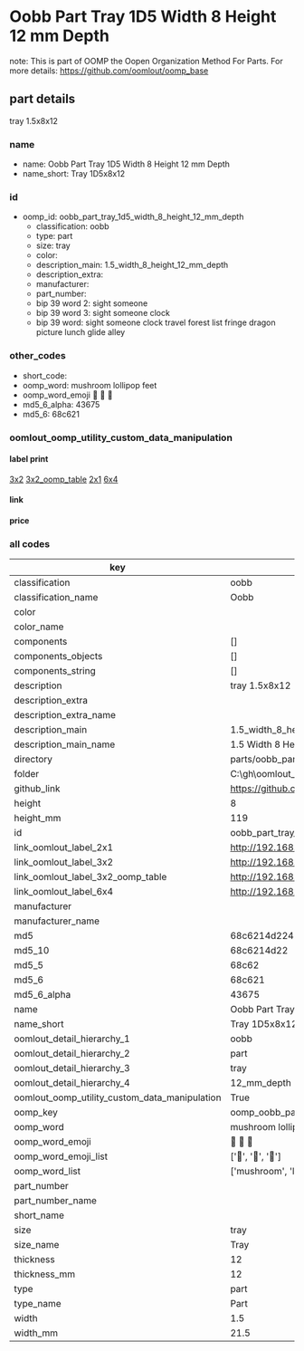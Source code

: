 # Oobb Part Tray 1D5 Width 8 Height 12 mm Depth  

note: This is part of OOMP the Oopen Organization Method For Parts. For more details: https://github.com/oomlout/oomp_base

##  part details
  



tray 1.5x8x12



### name
* name: Oobb Part Tray 1D5 Width 8 Height 12 mm Depth
* name_short: Tray 1D5x8x12 
### id
* oomp_id: oobb_part_tray_1d5_width_8_height_12_mm_depth
  * classification: oobb
  * type: part
  * size: tray
  * color: 
  * description_main: 1.5_width_8_height_12_mm_depth
  * description_extra: 
  * manufacturer: 
  * part_number: 
  * bip 39 word 2: sight someone
  * bip 39 word 3: sight someone clock
  * bip 39 word: sight someone clock travel forest list fringe dragon picture lunch glide alley

### other_codes
* short_code: 
* oomp_word: mushroom lollipop feet
* oomp_word_emoji :mushroom: :lollipop: :feet:
* md5_6_alpha: 43675
* md5_6: 68c621






### oomlout_oomp_utility_custom_data_manipulation
#### label print
[3x2](http://192.168.1.245:1112/?label=oomp%2043675)
[3x2_oomp_table](http://192.168.1.108:1112/?label=oomp%2043675)
[2x1](http://192.168.1.242:1112/?label=oomp%2043675)
[6x4](http://192.168.1.55:1112/?label=oomp%2043675)    

#### link

                              

#### price







### all codes 
| key | value |  
| --- | --- |  
| classification | oobb |  
| classification_name | Oobb |  
| color |  |  
| color_name |  |  
| components | [] |  
| components_objects | [] |  
| components_string | [] |  
| description | tray 1.5x8x12 |  
| description_extra |  |  
| description_extra_name |  |  
| description_main | 1.5_width_8_height_12_mm_depth |  
| description_main_name | 1.5 Width 8 Height 12 mm Depth |  
| directory | parts/oobb_part_tray_1d5_width_8_height_12_mm_depth |  
| folder | C:\gh\oomlout_oobb_version_4_generated_parts\parts\oobb_part_tray_1d5_width_8_height_12_mm_depth |  
| github_link | https://github.com/oomlout/oomlout_oomp_part_src/tree/main/parts/oobb_part_tray_1d5_width_8_height_12_mm_depth |  
| height | 8 |  
| height_mm | 119 |  
| id | oobb_part_tray_1d5_width_8_height_12_mm_depth |  
| link_oomlout_label_2x1 | http://192.168.1.242:1112/?label=oomp%2043675 |  
| link_oomlout_label_3x2 | http://192.168.1.245:1112/?label=oomp%2043675 |  
| link_oomlout_label_3x2_oomp_table | http://192.168.1.108:1112/?label=oomp%2043675 |  
| link_oomlout_label_6x4 | http://192.168.1.55:1112/?label=oomp%2043675 |  
| manufacturer |  |  
| manufacturer_name |  |  
| md5 | 68c6214d22420ba209ad9e7856f3c641 |  
| md5_10 | 68c6214d22 |  
| md5_5 | 68c62 |  
| md5_6 | 68c621 |  
| md5_6_alpha | 43675 |  
| name | Oobb Part Tray 1D5 Width 8 Height 12 mm Depth |  
| name_short | Tray 1D5x8x12  |  
| oomlout_detail_hierarchy_1 | oobb |  
| oomlout_detail_hierarchy_2 | part |  
| oomlout_detail_hierarchy_3 | tray |  
| oomlout_detail_hierarchy_4 | 12_mm_depth |  
| oomlout_oomp_utility_custom_data_manipulation | True |  
| oomp_key | oomp_oobb_part_tray_1d5_width_8_height_12_mm_depth |  
| oomp_word | mushroom lollipop feet |  
| oomp_word_emoji | :mushroom: :lollipop: :feet: |  
| oomp_word_emoji_list | [':mushroom:', ':lollipop:', ':feet:'] |  
| oomp_word_list | ['mushroom', 'lollipop', 'feet'] |  
| part_number |  |  
| part_number_name |  |  
| short_name |  |  
| size | tray |  
| size_name | Tray |  
| thickness | 12 |  
| thickness_mm | 12 |  
| type | part |  
| type_name | Part |  
| width | 1.5 |  
| width_mm | 21.5 |  
